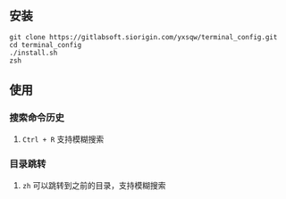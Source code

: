 ## 安装

```
git clone https://gitlabsoft.siorigin.com/yxsqw/terminal_config.git
cd terminal_config
./install.sh
zsh
```

## 使用

### 搜索命令历史
1. `Ctrl + R` 支持模糊搜索

### 目录跳转
1. `zh` 可以跳转到之前的目录，支持模糊搜索